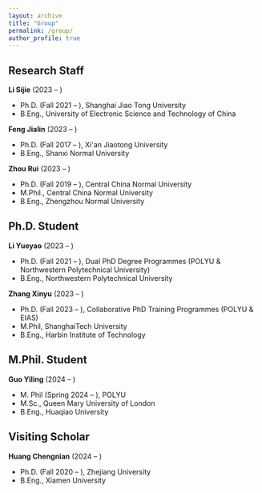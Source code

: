 ```yaml
---
layout: archive
title: "Group"
permalink: /group/
author_profile: true
---
```


## Research Staff

**Li Sijie** (2023 – )
- Ph.D. (Fall 2021 – ), Shanghai Jiao Tong University
- B.Eng., University of Electronic Science and Technology of China

**Feng Jialin** (2023 – )
- Ph.D. (Fall 2017 – ), Xi'an Jiaotong University
- B.Eng., Shanxi Normal University

**Zhou Rui** (2023 – )
- Ph.D. (Fall 2019 – ), Central China Normal University 
- M.Phil., Central China Normal University
- B.Eng., Zhengzhou Normal University

## Ph.D. Student

**Li Yueyao** (2023 – )
- Ph.D. (Fall 2021 – ), Dual PhD Degree Programmes (POLYU & Northwestern Polytechnical University)
- B.Eng., Northwestern Polytechnical University

**Zhang Xinyu** (2023 – )
- Ph.D. (Fall 2023 – ), Collaborative PhD Training Programmes (POLYU & EIAS)
- M.Phil, ShanghaiTech University
- B.Eng., Harbin Institute of Technology 

## M.Phil. Student

**Guo Yiling** (2024 – )
- M. Phil (Spring 2024 – ), POLYU
- M.Sc., Queen Mary University of London
- B.Eng., Huaqiao University 

## Visiting Scholar

**Huang Chengnian** (2024 – )
- Ph.D. (Fall 2020 – ), Zhejiang University
- B.Eng., Xiamen University
